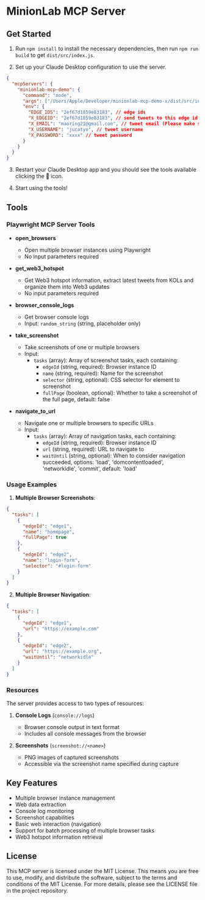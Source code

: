 # MinionLab MCP Server

## Get Started

1. Run `npm install` to install the necessary dependencies, then run `npm run build` to get `dist/src/index.js`.

2. Set up your Claude Desktop configuration to use the server.

```json
{
  "mcpServers": {
    "minionlab-mcp-demo": {
      "command": "node",
      "args": ["/Users/Apple/Developer/minionlab-mcp-demo-x/dist/src/index.js"],
      "env": {
        "EDGE_IDS": "2ef67d1859e83183", // edge ids
        "X_EDGEID": "2ef67d1859e83183", // send tweets to this edge id
        "X_EMAIL": "maoring21@gmail.com", // tweet email (Please make sure that the current ip has logged into the account before, otherwise the email verification code may appear)
        "X_USERNAME": "jucatyo", // tweet username
        "X_PASSWORD": "xxxx" // tweet password
      }
    }
  }
}
```

3. Restart your Claude Desktop app and you should see the tools available clicking the 🔨 icon.

4. Start using the tools!

## Tools

### Playwright MCP Server Tools

- **open_browsers**

  - Open multiple browser instances using Playwright
  - No input parameters required

- **get_web3_hotspot**

  - Get Web3 hotspot information, extract latest tweets from KOLs and organize them into Web3 updates
  - No input parameters required

- **browser_console_logs**

  - Get browser console logs
  - Input: `random_string` (string, placeholder only)

- **take_screenshot**

  - Take screenshots of one or multiple browsers
  - Input:
    - `tasks` (array): Array of screenshot tasks, each containing:
      - `edgeId` (string, required): Browser instance ID
      - `name` (string, required): Name for the screenshot
      - `selector` (string, optional): CSS selector for element to screenshot
      - `fullPage` (boolean, optional): Whether to take a screenshot of the full page, default: false

- **navigate_to_url**
  - Navigate one or multiple browsers to specific URLs
  - Input:
    - `tasks` (array): Array of navigation tasks, each containing:
      - `edgeId` (string, required): Browser instance ID
      - `url` (string, required): URL to navigate to
      - `waitUntil` (string, optional): When to consider navigation succeeded, options: 'load', 'domcontentloaded', 'networkidle', 'commit', default: 'load'

### Usage Examples

1. **Multiple Browser Screenshots**:

```json
{
  "tasks": [
    {
      "edgeId": "edge1",
      "name": "homepage",
      "fullPage": true
    },
    {
      "edgeId": "edge2",
      "name": "login-form",
      "selector": "#login-form"
    }
  ]
}
```

2. **Multiple Browser Navigation**:

```json
{
  "tasks": [
    {
      "edgeId": "edge1",
      "url": "https://example.com"
    },
    {
      "edgeId": "edge2",
      "url": "https://example.org",
      "waitUntil": "networkidle"
    }
  ]
}
```

### Resources

The server provides access to two types of resources:

1. **Console Logs** (`console://logs`)

   - Browser console output in text format
   - Includes all console messages from the browser

2. **Screenshots** (`screenshot://<name>`)
   - PNG images of captured screenshots
   - Accessible via the screenshot name specified during capture

## Key Features

- Multiple browser instance management
- Web data extraction
- Console log monitoring
- Screenshot capabilities
- Basic web interaction (navigation)
- Support for batch processing of multiple browser tasks
- Web3 hotspot information retrieval

## License

This MCP server is licensed under the MIT License. This means you are free to use, modify, and distribute the software, subject to the terms and conditions of the MIT License. For more details, please see the LICENSE file in the project repository.
